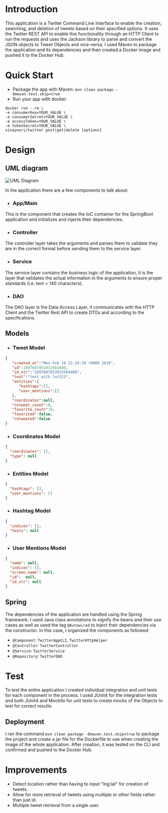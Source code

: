 # Introduction
This application is a Twitter Command Line Interface to enable the creation, searching, and deletion of tweets based on their specified options. It uses the Twitter REST API to enable this functionality through an HTTP Client to run the requests and uses the Jackson library to parse and convert the JSON objects to Tweet Objects and vice-versa. I used Maven to package the application and its dependencies and then created a Docker image and pushed it to the Docker Hub.

# Quick Start
- Package the app with Maven: `mvn clean package -Dmaven.test.skip=true`
- Run your app with docker: 
```
docker run --rm \
-e consumerKey=YOUR_VALUE \
-e consumerSecret=YOUR_VALUE \
-e accessToken=YOUR_VALUE \
-e tokenSecret=YOUR_VALUE \
vinaynori/twitter post|get|delete [options]
```

# Design
## UML diagram
![UML Diagram](./assets/UML.JPG)

In the application there are a few components to talk about:
* ### App/Main
This is the component that creates the IoC container for the SpringBoot application and initializes and injects their dependencies.
* ### Controller
The controller layer takes the arguments and parses them to validate they are in the correct format before sending them to the service layer.
* ### Service
The service layer contains the business logic of the application, it is the layer that validates the actual information in the arguments to ensure proper standards (i.e. text < 140 characters).
* ### DAO
The DAO layer is the Data Access Layer, it communicates with the HTTP Client and the Twitter Rest API to create DTOs and according to the specifications.
## Models
* ### Tweet Model
```json
{
   "created_at":"Mon Feb 18 21:24:39 +0000 2019",
   "id":1097607853932564480,
   "id_str":"1097607853932564480",
   "text":"test with loc223",
   "entities":{
      "hashtags":[],
      "user_mentions":[]  
   },
   "coordinates":null,   
   "retweet_count":0,
   "favorite_count":0,
   "favorited":false,
   "retweeted":false
}
```
* ### Coordinates Model
```json
{
  "coordinates": [],
  "type": null
}
```
* ### Entities Model

```json
{
  "hashtags": [],
  "user_mentions": []
}
```

* ### Hashtag Model

```json
{
  "indices": [],
  "texts": null
}
```
* ### User Mentions Model

```json
{
  "name": null,
  "indices": [], 
  "screen_name": null,
  "id":  null,
  "id_str": null
}
```
## Spring
The dependencies of the application are handled using the Spring framework. I used Java class 
annotations to signify the beans and their use cases as well as used the tag `@Autowired` 
to inject their dependencies via the constructor. In this case, I organized the components as followed:
  * `@Component`: `TwitterAppCLI`, `TwitterHttpHelper`
  * `@Controller`: `TwitterController`
  * `@Service`: `TwitterService`
  * `@Repository`: `TwitterDAO`

# Test
To test the entire application I created individual integration and unit tests for each component in the process. 
I used JUnit4 for the integration tests and both JUnit4 and Mockito 
for unit tests to create mocks of the Objects to test for correct results.

## Deployment
I ran the command `mvn clean package -Dmaven.test.skip=true` to package the project and 
create a jar file for the Dockerfile to use when creating the image 
of the whole application. After creation, it was tested on the CLI and confirmed and pushed to the Docker Hub.

# Improvements
- Detect location rather than having to input "lng:lat" for creation of tweets.
- Allow for more retrieval of tweets using multiple or other fields rather than just id.
- Multiple tweet retrieval from a single user.
